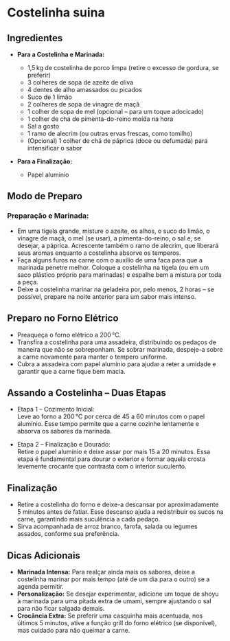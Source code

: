 # Costelinha suina

## Ingredientes

- **Para a Costelinha e Marinada:**
  - 1,5 kg de costelinha de porco limpa (retire o excesso de gordura, se preferir)
  - 3 colheres de sopa de azeite de oliva
  - 4 dentes de alho amassados ou picados
  - Suco de 1 limão
  - 2 colheres de sopa de vinagre de maçã
  - 1 colher de sopa de mel (opcional – para um toque adocicado)
  - 1 colher de chá de pimenta-do-reino moída na hora
  - Sal a gosto
  - 1 ramo de alecrim (ou outras ervas frescas, como tomilho)
  - (Opcional) 1 colher de chá de páprica (doce ou defumada) para intensificar o sabor

- **Para a Finalização:**
  - Papel alumínio

## Modo de Preparo

### Preparação e Marinada:  
   - Em uma tigela grande, misture o azeite, os alhos, o suco do limão, o vinagre de maçã, o mel (se usar), a pimenta-do-reino, o sal e, se desejar, a páprica. Acrescente também o ramo de alecrim, que liberará seus aromas enquanto a costelinha absorve os temperos.  
   - Faça alguns furos na carne com o auxílio de uma faca para que a marinada penetre melhor. Coloque a costelinha na tigela (ou em um saco plástico próprio para marinadas) e espalhe bem a mistura por toda a peça.  
   - Deixe a costelinha marinar na geladeira por, pelo menos, 2 horas – se possível, prepare na noite anterior para um sabor mais intenso.

## Preparo no Forno Elétrico  
   - Preaqueça o forno elétrico a 200 °C.  
   - Transfira a costelinha para uma assadeira, distribuindo os pedaços de maneira que não se sobreponham. Se sobrar marinada, despeje-a sobre a carne novamente para manter o tempero uniforme.  
   - Cubra a assadeira com papel alumínio para ajudar a reter a umidade e garantir que a carne fique bem macia.

## Assando a Costelinha – Duas Etapas
   - Etapa 1 – Cozimento Inicial:  
     Leve ao forno a 200 °C por cerca de 45 a 60 minutos com o papel alumínio. Esse tempo permite que a carne cozinhe lentamente e absorva os sabores da marinada.  
     
   - Etapa 2 – Finalização e Dourado:  
     Retire o papel alumínio e deixe assar por mais 15 a 20 minutos. Essa etapa é fundamental para dourar o exterior e formar aquela crosta levemente crocante que contrasta com o interior suculento.

## Finalização  
   - Retire a costelinha do forno e deixe-a descansar por aproximadamente 5 minutos antes de fatiar. Esse descanso ajuda a redistribuir os sucos na carne, garantindo mais suculência a cada pedaço.  
   - Sirva acompanhada de arroz branco, farofa, salada ou legumes assados, conforme sua preferência.

## Dicas Adicionais

- **Marinada Intensa:** Para realçar ainda mais os sabores, deixe a costelinha marinar por mais tempo (até de um dia para o outro) se a agenda permitir.  
- **Personalização:** Se desejar experimentar, adicione um toque de shoyu à marinada para uma pitada extra de umami, sempre ajustando o sal para não ficar salgada demais.  
- **Crocância Extra:** Se preferir uma casquinha mais acentuada, nos últimos 5 minutos, ative a função grill do forno elétrico (se disponível), mas cuidado para não queimar a carne.